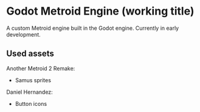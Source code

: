 # Godot Metroid Engine (working title)

A custom Metroid engine built in the Godot engine. Currently in early development.





## Used assets

Another Metroid 2 Remake:

- Samus sprites



Daniel Hernandez:

- Button icons